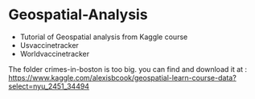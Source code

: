 # Geospatial-Analysis

- Tutorial of Geospatial analysis from Kaggle course
- Usvaccinetracker
- Worldvaccinetracker

The folder crimes-in-boston is too big.
you can find and download it at : https://www.kaggle.com/alexisbcook/geospatial-learn-course-data?select=nyu_2451_34494
